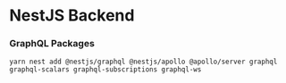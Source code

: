# NestJS Backend


### GraphQL Packages
```shell
yarn nest add @nestjs/graphql @nestjs/apollo @apollo/server graphql graphql-scalars graphql-subscriptions graphql-ws
```
